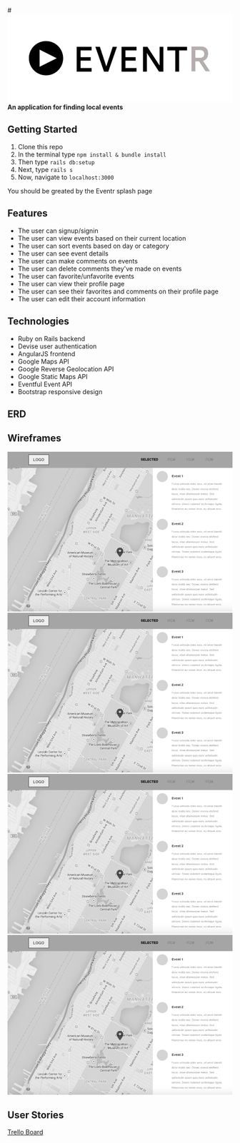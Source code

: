 #![EVENTR](./app/assets/images/EVENT-logo.png)
**An application for finding local events**

## Getting Started
1. Clone this repo
2. In the terminal type `npm install & bundle install`
3. Then type `rails db:setup`
4. Next, type `rails s`
5. Now, navigate to `localhost:3000`

You should be greated by the Eventr splash page

## Features
- The user can signup/signin
- The user can view events based on their current location
- The user can sort events based on day or category
- The user can see event details
- The user can make comments on events
- The user can delete comments they've made on events
- The user can favorite/unfavorite events
- The user can view their profile page
- The user can see their favorites and comments on their profile page
- The user can edit their account information

## Technologies
- Ruby on Rails backend
- Devise user authentication
- AngularJS frontend
- Google Maps API
- Google Reverse Geolocation API
- Google Static Maps API
- Eventful Event API
- Bootstrap responsive design

## ERD


## Wireframes
![Wireframe 1](./readme_assets/wireframe_1.png)
![Wireframe 1](./readme_assets/wireframe_1.png)
![Wireframe 1](./readme_assets/wireframe_1.png)
![Wireframe 1](./readme_assets/wireframe_1.png)

## User Stories
[Trello Board](https://trello.com/b/RYYZ9RRd/project-4)